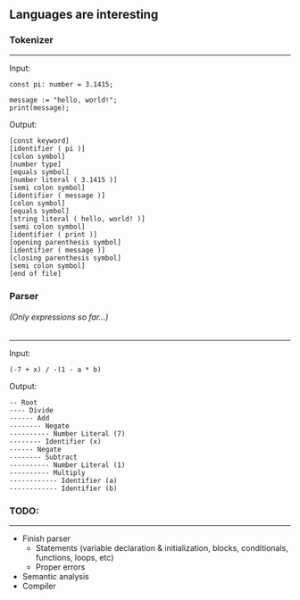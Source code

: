 ## Languages are interesting

### Tokenizer
---
Input:
```
const pi: number = 3.1415;

message := "hello, world!";
print(message);
```

Output:
```
[const keyword]
[identifier ( pi )]
[colon symbol]
[number type]
[equals symbol]
[number literal ( 3.1415 )]
[semi colon symbol]
[identifier ( message )]
[colon symbol]
[equals symbol]
[string literal ( hello, world! )]
[semi colon symbol]
[identifier ( print )]
[opening parenthesis symbol]
[identifier ( message )]
[closing parenthesis symbol]
[semi colon symbol]
[end of file]
```

### Parser
<h6>(Only expressions so far...)</h6>

---
Input:
```
(-7 + x) / -(1 - a * b)
```

Output:
```
-- Root
---- Divide
------ Add
-------- Negate
---------- Number Literal (7)
-------- Identifier (x)
------ Negate
-------- Subtract
---------- Number Literal (1)
---------- Multiply
------------ Identifier (a)
------------ Identifier (b)
```
### TODO:
---
- Finish parser
  - Statements (variable declaration & initialization, blocks, conditionals, functions, loops, etc)
  - Proper errors
- Semantic analysis
- Compiler
